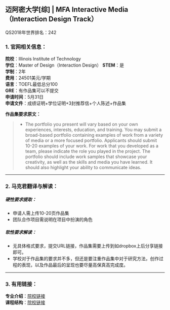 ## 迈阿密大学[综] | MFA Interactive Media（Interaction Design Track）


QS2018年世界排名：242


### 1. 官网相关信息：

**院校**：Illinois Institute of Technology   
**学位**：Master of Design（Interaction Design）
**STEM**：是   
**学制**：2年  
**费用**：24501美元/学期  
**语言**：TOEFL最低总分100   
**GRE**：有作品集可以不提交   
**申请时间**：5月31日  
**申请文件**：成绩证明+学位证明+3封推荐信+个人陈述+作品集

**作品集要求原文：**   

> - The portfolio you present will vary based on your own experiences, interests, education, and training. You may submit a broad-based portfolio containing examples of work from a variety of media or a more focused portfolio. Applicants should submit 10-20 examples of your work. For work that you developed as a team, please indicate the role you played in the project. The portfolio should include work samples that showcase your creativity, as well as the skills and media you have learned. It should also highlight your ability to communicate ideas.





---


### 2. 马克君翻译与解读：

##### 硬性要求提取：
- 申请人需上传10-20页作品集
- 团队合作项目需说明在项目中扮演的角色


##### 软性要求解读：
- 无具体格式要求，提交URL链接，作品集需要上传到如dropbox上后分享链接即可。
- 学校对于作品集的要求并不多，但还是要注重作品集中对于研究方法，创作过程的表现，以及作品最后的呈现也要尽量高保真高完成度。



---


### 3. 有用链接：

**专业介绍**：[院校链接](https://interactive.miami.edu/)  
**课程结构**：[院校链接](https://interactive.miami.edu/)

